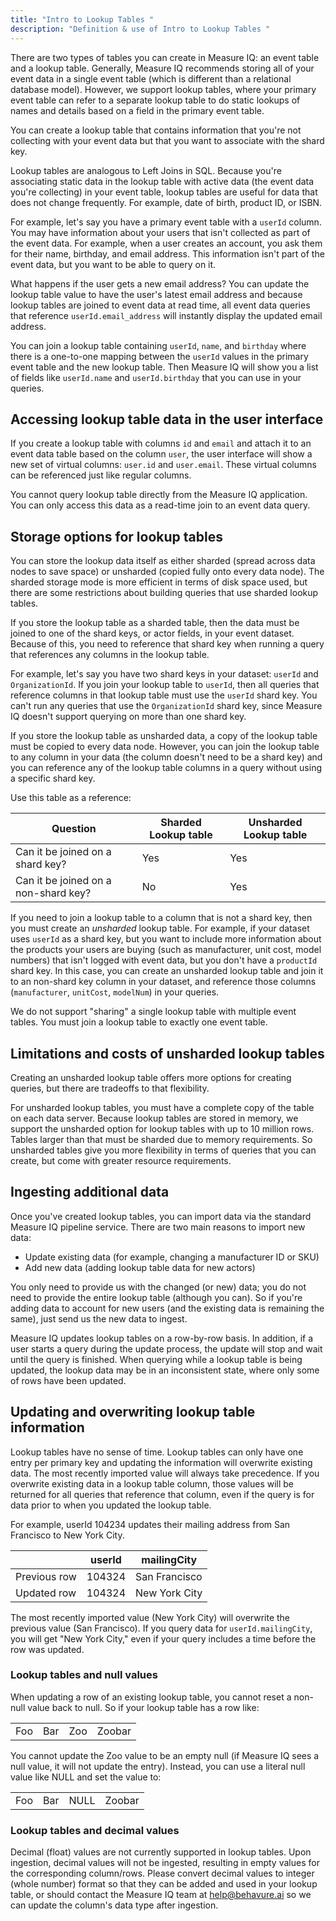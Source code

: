 ```yaml
---
title: "Intro to Lookup Tables "
description: "Definition & use of Intro to Lookup Tables "
---
```


There are two types of tables you can create in Measure IQ: an event table and a lookup table. Generally, Measure IQ recommends storing all of your event data in a single event table (which is different than a relational database model). However, we support lookup tables, where your primary event table can refer to a separate lookup table to do static lookups of names and details based on a field in the primary event table.

You can create a lookup table that contains information that you're not collecting with your event data but that you want to associate with the shard key.

Lookup tables are analogous to Left Joins in SQL. Because you're associating static data in the lookup table with active data (the event data you're collecting) in your event table, lookup tables are useful for data that does not change frequently. For example, date of birth, product ID, or ISBN.

For example, let's say you have a primary event table with a `userId` column. You may have information about your users that isn't collected as part of the event data. For example, when a user creates an account, you ask them for their name, birthday, and email address. This information isn't part of the event data, but you want to be able to query on it.

What happens if the user gets a new email address? You can update the lookup table value to have the user's latest email address and because lookup tables are joined to event data at read time, all event data queries that reference `userId.email_address` will instantly display the updated email address.

You can join a lookup table containing `userId`, `name`, and `birthday` where there is a one-to-one mapping between the `userId` values in the primary event table and the new lookup table. Then Measure IQ will show you a list of fields like `userId.name` and `userId.birthday` that you can use in your queries.

## Accessing lookup table data in the user interface

If you create a lookup table with columns `id` and `email` and attach it to an event data table based on the column `user`, the user interface will show a new set of virtual columns: `user.id` and `user.email`. These virtual columns can be referenced just like regular columns.

You cannot query lookup table directly from the Measure IQ application. You can only access this data as a read-time join to an event data query.

## Storage options for lookup tables

You can store the lookup data itself as either sharded (spread across data nodes to save space) or unsharded (copied fully onto every data node). The sharded storage mode is more efficient in terms of disk space used, but there are some restrictions about building queries that use sharded lookup tables.

If you store the lookup table as a sharded table, then the data must be joined to one of the shard keys, or actor fields, in your event dataset. Because of this, you need to reference that shard key when running a query that references any columns in the lookup table.

For example, let's say you have two shard keys in your dataset: `userId` and `OrganizationId`. If you join your lookup table to `userId`, then all queries that reference columns in that lookup table must use the `userId` shard key. You can't run any queries that use the `OrganizationId` shard key, since Measure IQ doesn't support querying on more than one shard key.

If you store the lookup table as unsharded data, a copy of the lookup table must be copied to every data node. However, you can join the lookup table to any column in your data (the column doesn't need to be a shard key) and you can reference any of the lookup table columns in a query without using a specific shard key.

Use this table as a reference:

| Question                             | Sharded Lookup table | Unsharded Lookup table |
| ------------------------------------ | -------------------- | ---------------------- |
| Can it be joined on a shard key?     | Yes                  | Yes                    |
| Can it be joined on a non-shard key? | No                   | Yes                    |

If you need to join a lookup table to a column that is not a shard key, then you must create an _unsharded_ lookup table. For example, if your dataset uses `userId` as a shard key, but you want to include more information about the products your users are buying (such as manufacturer, unit cost, model numbers) that isn't logged with event data, but you don't have a `productId` shard key. In this case, you can create an unsharded lookup table and join it to an non-shard key column in your dataset, and reference those columns (`manufacturer`, `unitCost`, `modelNum`) in your queries.

We do not support "sharing" a single lookup table with multiple event tables. You must join a lookup table to exactly one event table.

## Limitations and costs of unsharded lookup tables

Creating an unsharded lookup table offers more options for creating queries, but there are tradeoffs to that flexibility.

For unsharded lookup tables, you must have a complete copy of the table on each data server. Because lookup tables are stored in memory, we support the unsharded option for lookup tables with up to 10 million rows. Tables larger than that must be sharded due to memory requirements. So unsharded tables give you more flexibility in terms of queries that you can create, but come with greater resource requirements.

## Ingesting additional data

Once you've created lookup tables, you can import data via the standard Measure IQ pipeline service. There are two main reasons to import new data:

- Update existing data (for example, changing a manufacturer ID or SKU)
- Add new data (adding lookup table data for new actors)

You only need to provide us with the changed (or new) data; you do not need to provide the entire lookup table (although you can). So if you're adding data to account for new users (and the existing data is remaining the same), just send us the new data to ingest.

Measure IQ updates lookup tables on a row-by-row basis. In addition, if a user starts a query during the update process, the update will stop and wait until the query is finished. When querying while a lookup table is being updated, the lookup data may be in an inconsistent state, where only some of rows have been updated.

## Updating and overwriting lookup table information

Lookup tables have no sense of time. Lookup tables can only have one entry per primary key and updating the information will overwrite existing data. The most recently imported value will always take precedence. If you overwrite existing data in a lookup table column, those values will be returned for all queries that reference that column, even if the query is for data prior to when you updated the lookup table.

For example, userId 104234 updates their mailing address from San Francisco to New York City.

|              | userId | mailingCity   |
| ------------ | ------ | ------------- |
| Previous row | 104324 | San Francisco |
| Updated row  | 104324 | New York City |

The most recently imported value (New York City) will overwrite the previous value (San Francisco). If you query data for `userId.mailingCity`, you will get "New York City," even if your query includes a time before the row was updated.

### Lookup tables and null values

When updating a row of an existing lookup table, you cannot reset a non-null value back to null. So if your lookup table has a row like:

|     |     |     |        |
| --- | --- | --- | ------ |
| Foo | Bar | Zoo | Zoobar |

You cannot update the Zoo value to be an empty null (if Measure IQ sees a null value, it will not update the entry). Instead, you can use a literal null value like NULL and set the value to:

|     |     |      |        |
| --- | --- | ---- | ------ |
| Foo | Bar | NULL | Zoobar |

### Lookup tables and decimal values

Decimal (float) values are not currently supported in lookup tables. Upon ingestion, decimal values will not be ingested, resulting in empty values for the corresponding column/rows. Please convert decimal values to integer (whole number) format so that they can be added and used in your lookup table, or should contact the Measure IQ team at [help@behavure.ai](mailto:help@behavure.ai) so we can update the column's data type after ingestion.
